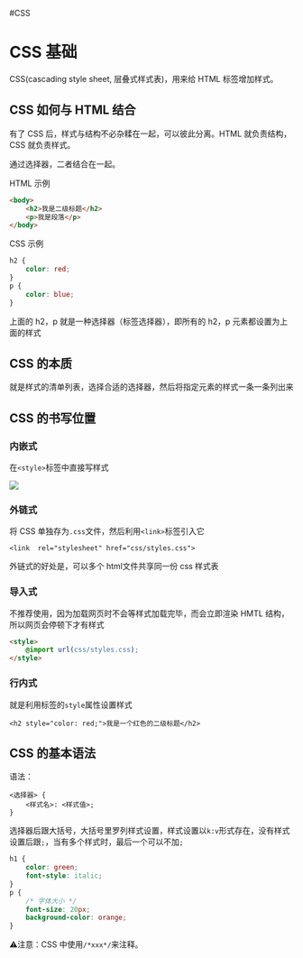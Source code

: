 #CSS
# CSS 基础

CSS(cascading style sheet, 层叠式样式表)，用来给 HTML 标签增加样式。

## CSS 如何与 HTML 结合
有了 CSS 后，样式与结构不必杂糅在一起，可以彼此分离。HTML 就负责结构，CSS 就负责样式。

通过选择器，二者结合在一起。

HTML 示例
```html
<body>
    <h2>我是二级标题</h2>
    <p>我是段落</p>
</body>
```
CSS 示例
```css
h2 {
    color: red;
}
p {
    color: blue;
}
```
上面的 h2，p 就是一种选择器（标签选择器），即所有的 h2，p 元素都设置为上面的样式

## CSS 的本质
就是样式的清单列表，选择合适的选择器，然后将指定元素的样式一条一条列出来
## CSS 的书写位置
### 内嵌式
在`<style>`标签中直接写样式

![](20230316193209.png)

### 外链式

将 CSS 单独存为`.css`文件，然后利用`<link>`标签引入它

`<link  rel="stylesheet" href="css/styles.css">`

外链式的好处是，可以多个 html文件共享同一份 css 样式表

### 导入式
不推荐使用，因为加载网页时不会等样式加载完毕，而会立即渲染 HMTL 结构，所以网页会停顿下才有样式
```html
<style>
    @import url(css/styles.css);
</style>
```

### 行内式

就是利用标签的`style`属性设置样式

`<h2 style="color: red;">我是一个红色的二级标题</h2>`

## CSS 的基本语法

语法：
```
<选择器> {
    <样式名>: <样式值>;
}
```
选择器后跟大括号，大括号里罗列样式设置，样式设置以`k:v`形式存在，没有样式设置后跟`;`，当有多个样式时，最后一个可以不加`;`


```css
h1 {
    color: green;
    font-style: italic;
}
p {
    /* 字体大小 */
    font-size: 20px;
    background-color: orange;
}
```


⚠️注意：CSS 中使用`/*xxx*/`来注释。